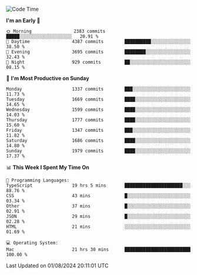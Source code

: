 <!--START_SECTION:waka-->
![Code Time](http://img.shields.io/badge/Code%20Time-4%2C235%20hrs%208%20mins-blue)

**I'm an Early 🐤** 

```text
🌞 Morning                2383 commits        █████░░░░░░░░░░░░░░░░░░░░   20.91 % 
🌆 Daytime                4387 commits        ██████████░░░░░░░░░░░░░░░   38.50 % 
🌃 Evening                3695 commits        ████████░░░░░░░░░░░░░░░░░   32.43 % 
🌙 Night                  929 commits         ██░░░░░░░░░░░░░░░░░░░░░░░   08.15 % 
```
📅 **I'm Most Productive on Sunday** 

```text
Monday                   1337 commits        ███░░░░░░░░░░░░░░░░░░░░░░   11.73 % 
Tuesday                  1669 commits        ████░░░░░░░░░░░░░░░░░░░░░   14.65 % 
Wednesday                1599 commits        ████░░░░░░░░░░░░░░░░░░░░░   14.03 % 
Thursday                 1777 commits        ████░░░░░░░░░░░░░░░░░░░░░   15.60 % 
Friday                   1347 commits        ███░░░░░░░░░░░░░░░░░░░░░░   11.82 % 
Saturday                 1686 commits        ████░░░░░░░░░░░░░░░░░░░░░   14.80 % 
Sunday                   1979 commits        ████░░░░░░░░░░░░░░░░░░░░░   17.37 % 
```


📊 **This Week I Spent My Time On** 

```text
💬 Programming Languages: 
TypeScript               19 hrs 5 mins       ██████████████████████░░░   88.76 % 
CSS                      43 mins             █░░░░░░░░░░░░░░░░░░░░░░░░   03.34 % 
Other                    37 mins             █░░░░░░░░░░░░░░░░░░░░░░░░   02.91 % 
JSON                     29 mins             █░░░░░░░░░░░░░░░░░░░░░░░░   02.28 % 
HTML                     21 mins             ░░░░░░░░░░░░░░░░░░░░░░░░░   01.69 % 

💻 Operating System: 
Mac                      21 hrs 30 mins      █████████████████████████   100.00 % 
```


 Last Updated on 01/08/2024 20:11:01 UTC
<!--END_SECTION:waka-->
